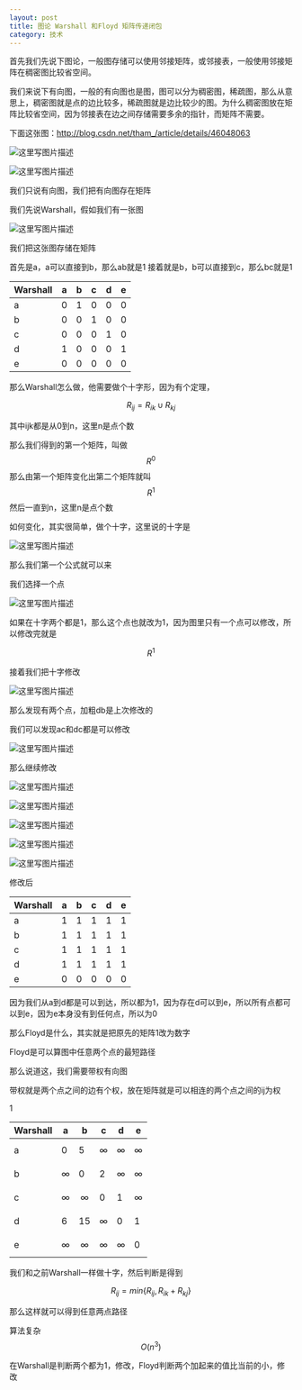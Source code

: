 ```yaml
---
layout: post
title: 图论 Warshall 和Floyd 矩阵传递闭包 
category: 技术 
---
```

首先我们先说下图论，一般图存储可以使用邻接矩阵，或邻接表，一般使用邻接矩阵在稠密图比较省空间。

<!--more-->

我们来说下有向图，一般的有向图也是图，图可以分为稠密图，稀疏图，那么从意思上，稠密图就是点的边比较多，稀疏图就是边比较少的图。为什么稠密图放在矩阵比较省空间，因为邻接表在边之间存储需要多余的指针，而矩阵不需要。

下面这张图：http://blog.csdn.net/tham_/article/details/46048063

![这里写图片描述](http://images.cnitblog.com/i/552798/201404/301440099397248.jpg)

![这里写图片描述](http://images.cnitblog.com/i/552798/201404/301440568453610.jpg)

我们只说有向图，我们把有向图存在矩阵

我们先说Warshall，假如我们有一张图

![这里写图片描述](http://img.blog.csdn.net/20160615163653650)

我们把这张图存储在矩阵

首先是a，a可以直接到b，那么ab就是1
接着就是b，b可以直接到c，那么bc就是1

| Warshall |a|b|c|d|e|
|--|--|--|--|--|--|
|a|0|1|0|0|0|
|b|0|0|1|0|0|
|c|0|0|0|1|0|
|d|1|0|0|0|1|
|e|0|0|0|0|0|

那么Warshall怎么做，他需要做个十字形，因为有个定理，

$$ R_{ij} = R_{ik} \cup R_{kj}   $$

其中ijk都是从0到n，这里n是点个数

那么我们得到的第一个矩阵，叫做$$ R^0 $$
那么由第一个矩阵变化出第二个矩阵就叫$$ R^1 $$
然后一直到n，这里n是点个数

如何变化，其实很简单，做个十字，这里说的十字是

![这里写图片描述](http://img.blog.csdn.net/20160615163704212)

那么我们第一个公式就可以来

我们选择一个点

![这里写图片描述](http://img.blog.csdn.net/20160615163712765)

如果在十字两个都是1，那么这个点也就改为1，因为图里只有一个点可以修改，所以修改完就是

$$R^1$$

接着我们把十字修改

![这里写图片描述](http://img.blog.csdn.net/20160615163737572)

那么发现有两个点，加粗db是上次修改的

我们可以发现ac和dc都是可以修改

![这里写图片描述](http://img.blog.csdn.net/20160615163750322)

那么继续修改

![这里写图片描述](http://img.blog.csdn.net/20160615163802072)

![这里写图片描述](http://img.blog.csdn.net/20160615163808603)

![这里写图片描述](http://img.blog.csdn.net/20160615163817032)

![这里写图片描述](http://img.blog.csdn.net/20160615163826869)

![这里写图片描述](http://img.blog.csdn.net/20160615163833782)

修改后

| Warshall |a|b|c|d|e|
|--|--|--|--|--|--|
|a|1|1|1|1|1|
|b|1|1|1|1|1|
|c|1|1|1|1|1|
|d|1|1|1|1|1|
|e|0|0|0|0|0|

因为我们从a到d都是可以到达，所以都为1，因为存在d可以到e，所以所有点都可以到e，因为e本身没有到任何点，所以为0

那么Floyd是什么，其实就是把原先的矩阵1改为数字

Floyd是可以算图中任意两个点的最短路径

那么说道这，我们需要带权有向图

带权就是两个点之间的边有个权，放在矩阵就是可以相连的两个点之间的ij为权

1

| Warshall |a|b|c|d|e|
|--|--|--|--|--|--|
|a|0|5|$$\infty$$|$$\infty$$|$$\infty$$|
|b|$$\infty$$|0|2|$$\infty$$|$$\infty$$|
|c|$$\infty$$|$$\infty$$|0|1|$$\infty$$|
|d|6|15|$$\infty$$|0|1|
|e|$$\infty$$|$$\infty$$|$$\infty$$|$$\infty$$|0|

我们和之前Warshall一样做十字，然后判断是得到

$$R_{ij}=min\{R_{ij},R_{ik}+R_{kj}\}$$

那么这样就可以得到任意两点路径

算法复杂$$O(n^3)$$

在Warshall是判断两个都为1，修改，Floyd判断两个加起来的值比当前的小，修改



